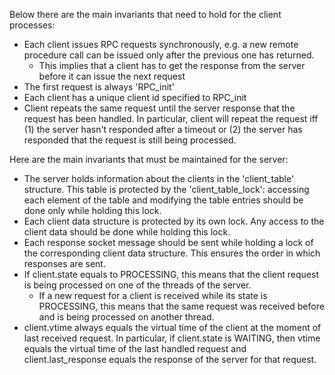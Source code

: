 Below there are the main invariants that need to hold for the client processes:
- Each client issues RPC requests synchronously, e.g. a new remote procedure call can be issued only after the previous one has returned.
    - This implies that a client has to get the response from the server before it can issue the next request
- The first request is always 'RPC_init'
- Each client has a unique client id specified to RPC_init
- Client repeats the same request until the server response that the request has been handled. In particular, client will repeat the request iff (1) the server hasn't responded after a timeout or (2) the server has responded that the request is still being processed. 

Here are the main invariants that must be maintained for the server:
- The server holds information about the clients in the 'client_table' structure. This table is protected by the 'client_table_lock': accessing each element of the table and modifying the table entries should be done only while holding this lock.
- Each client data structure is protected by its own lock. Any access to the client data should be done while holding this lock.
- Each response socket message should be sent while holding a lock of the corresponding client data structure. This ensures the order in which responses are sent.
- If client.state equals to PROCESSING, this means that the client request is being processed on one of the threads of the server.
    - If a new request for a client is received while its state is PROCESSING, this means that the same request was received before and is being processed on another thread.
- client.vtime always equals the virtual time of the client at the moment of last received request. In particular, if client.state is WAITING, then vtime equals the virtual time of the last handled request and client.last_response equals the response of the server for that request.
